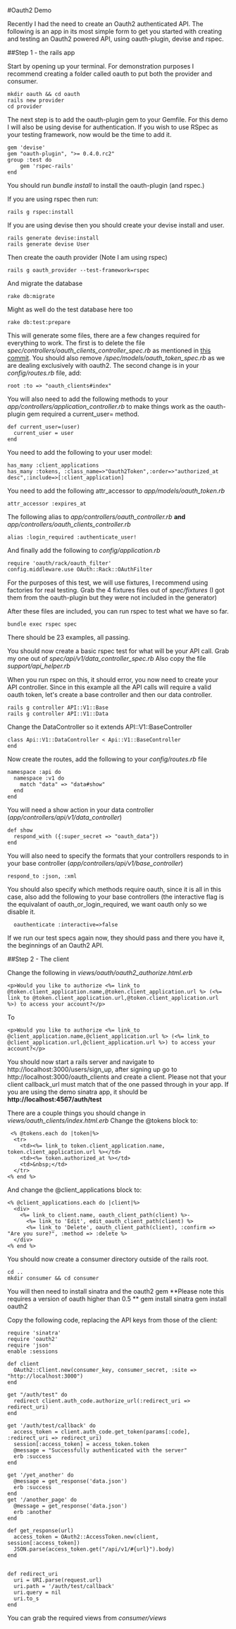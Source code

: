 #Oauth2 Demo

Recently I had the need to create an Oauth2 authenticated API.  The following is an app in its most simple form to get you started with creating and testing an Oauth2 powered API, using oauth-plugin, devise and rspec.

##Step 1 - the rails app

Start by opening up your terminal.  For demonstration purposes I recommend creating a folder called oauth to put both the provider and consumer.

    mkdir oauth && cd oauth
    rails new provider
    cd provider
    
The next step is to add the oauth-plugin gem to your Gemfile.  For this demo I will also be using devise for authentication.  If you wish to use RSpec as your testing framework, now would be the time to add it.

    gem 'devise'
    gem "oauth-plugin", ">= 0.4.0.rc2"
    group :test do
        gem 'rspec-rails'
    end
    
You should run *bundle install* to install the oauth-plugin (and rspec.)

If you are using rspec then run:

    rails g rspec:install

If you are using devise then you should create your devise install and user.

    rails generate devise:install
    rails generate devise User
    
Then create the oauth provider (Note I am using rspec)

    rails g oauth_provider --test-framework=rspec
    
And migrate the database
    
    rake db:migrate
    
Might as well do the test database here too

    rake db:test:prepare
    
This will generate some files, there are a few changes required for everything to work.  The first is to delete the file *spec/controllers/oauth_clients_controller_spec.rb* as mentioned in [this commit](https://github.com/pelle/oauth-plugin/commit/6e24ec0ee2f3dc871756b2e8a75fa2181ff504f4).  You should also remove */spec/models/oauth_token_spec.rb* as we are dealing exclusively with oauth2.
The second change is in your *config/routes.rb* file, add:

    root :to => "oauth_clients#index"
    
You will also need to add the following methods to your *app/controllers/application_controller.rb* to make things work as the oauth-plugin gem required a current_user= method.

    def current_user=(user)
      current_user = user
    end

You need to add the following to your user model:

    has_many :client_applications
    has_many :tokens, :class_name=>"Oauth2Token",:order=>"authorized_at desc",:include=>[:client_application]
    
You need to add the following attr_accessor to *app/models/oauth_token.rb*

    attr_accessor :expires_at

The following alias to *app/controllers/oauth_controller.rb* **and** *app/controllers/oauth_clients_controller.rb*

    alias :login_required :authenticate_user!
    
And finally add the following to *config/application.rb*

    require 'oauth/rack/oauth_filter'
    config.middleware.use OAuth::Rack::OAuthFilter
    
For the purposes of this test, we will use fixtures, I recommend using factories for real testing.  Grab the 4 fixtures files out of *spec/fixtures* (I got them from the oauth-plugin but they were not included in the generator)

After these files are included, you can run rspec to test what we have so far.

    bundle exec rspec spec
    
There should be 23 examples, all passing.

You should now create a basic rspec test for what will be your API call.  Grab my one out of *spec/api/v1/data_controller_spec.rb*  Also copy the file *support/api_helper.rb*

When you run rspec on this, it should error, you now need to create your API controller.  Since in this example all the API calls will require a valid oauth token, let's create a base controller and then our data controller.

    rails g controller API::V1::Base
    rails g controller API::V1::Data
    
Change the DataController so it extends API::V1::BaseController

    class Api::V1::DataController < Api::V1::BaseController
    end
    
Now create the routes, add the following to your *config/routes.rb* file
    
    namespace :api do
      namespace :v1 do
        match "data" => "data#show"
      end
    end
    
You will need a show action in your data controller (*app/controllers/api/v1/data_controller*)

    def show
      respond_with ({:super_secret => "oauth_data"})
    end
    
You will also need to specify the formats that your controllers responds to in your base controller (*app/controllers/api/v1/base_controller*)

    respond_to :json, :xml
    
You should also specify which methods require oauth, since it is all in this case, also add the following to your base controllers (the interactive flag is the equivalant of oauth_or_login_required, we want oauth only so we disable it. 

      oauthenticate :interactive=>false

If we run our test specs again now, they should pass and there you have it, the beginnings of an Oauth2 API.

##Step 2 - The client

Change the following in *views/oauth/oauth2_authorize.html.erb*

    <p>Would you like to authorize <%= link_to @token.client_application.name,@token.client_application.url %> (<%= link_to @token.client_application.url,@token.client_application.url %>) to access your account?</p>

To

    <p>Would you like to authorize <%= link_to @client_application.name,@client_application.url %> (<%= link_to @client_application.url,@client_application.url %>) to access your account?</p>

You should now start a rails server and navigate to http://localhost:3000/users/sign_up, after signing up go to http://localhost:3000/oauth_clients and create a client.  Please not that your client callback_url must match that of the one passed through in your app.  If you are using the demo sinatra app, it should be **http://localhost:4567/auth/test**

There are a couple things you should change in *views/oauth_clients/index.html.erb* Change the @tokens block to:

     <% @tokens.each do |token|%>
      <tr>
        <td><%= link_to token.client_application.name, token.client_application.url %></td>
        <td><%= token.authorized_at %></td>
        <td>&nbsp;</td>
      </tr>
    <% end %>

And change the @client_applications block to:

    <% @client_applications.each do |client|%>
      <div>
        <%= link_to client.name, oauth_client_path(client) %>-
          <%= link_to 'Edit', edit_oauth_client_path(client) %>
          <%= link_to 'Delete', oauth_client_path(client), :confirm => "Are you sure?", :method => :delete %>
      </div>
    <% end %>

You should now create a consumer directory outside of the rails root.

    cd ..
    mkdir consumer && cd consumer
    
You will then need to install sinatra and the oauth2 gem **Please note this requires a version of oauth higher than 0.5 **
    gem install sinatra
    gem install oauth2 

Copy the following code, replacing the API keys from those of the client:

    require 'sinatra'
    require 'oauth2'
    require 'json'
    enable :sessions

    def client
      OAuth2::Client.new(consumer_key, consumer_secret, :site => "http://localhost:3000")
    end

    get "/auth/test" do
      redirect client.auth_code.authorize_url(:redirect_uri => redirect_uri)
    end

    get '/auth/test/callback' do
      access_token = client.auth_code.get_token(params[:code], :redirect_uri => redirect_uri)
      session[:access_token] = access_token.token
      @message = "Successfully authenticated with the server"
      erb :success
    end

    get '/yet_another' do
      @message = get_response('data.json')
      erb :success
    end
    get '/another_page' do
      @message = get_response('data.json')
      erb :another
    end

    def get_response(url)
      access_token = OAuth2::AccessToken.new(client, session[:access_token])
      JSON.parse(access_token.get("/api/v1/#{url}").body)
    end


    def redirect_uri
      uri = URI.parse(request.url)
      uri.path = '/auth/test/callback'
      uri.query = nil
      uri.to_s
    end
    
You can grab the required views from *consumer/views*



